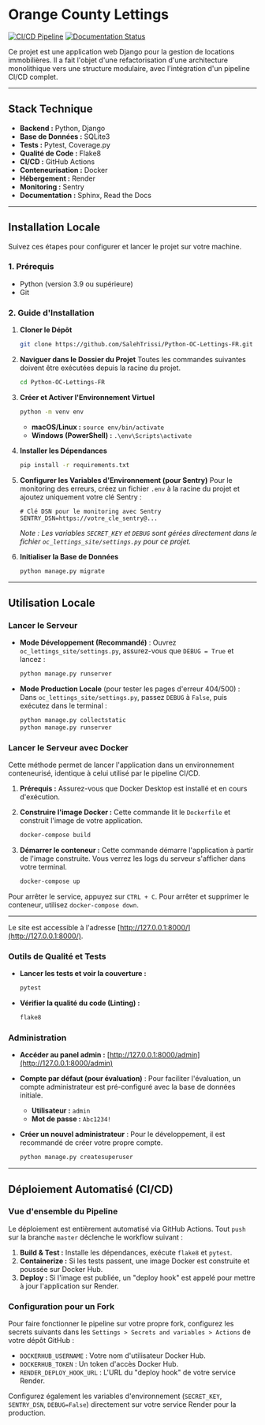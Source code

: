 # Orange County Lettings

[![CI/CD Pipeline](https://github.com/SalehTrissi/Python-OC-Lettings-FR/actions/workflows/main.yml/badge.svg)](https://github.com/SalehTrissi/Python-OC-Lettings-FR/actions)
[![Documentation Status](https://readthedocs.org/projects/trissi-mohammad-saleh-python-oc-lettings-fr/badge/?version=latest)](https://trissi-mohammad-saleh-python-oc-lettings-fr.readthedocs.io/fr/latest/?badge=latest)

Ce projet est une application web Django pour la gestion de locations immobilières. Il a fait l'objet d'une refactorisation d'une architecture monolithique vers une structure modulaire, avec l'intégration d'un pipeline CI/CD complet.

---

## Stack Technique

* **Backend :** Python, Django
* **Base de Données :** SQLite3
* **Tests :** Pytest, Coverage.py
* **Qualité de Code :** Flake8
* **CI/CD :** GitHub Actions
* **Conteneurisation :** Docker
* **Hébergement :** Render
* **Monitoring :** Sentry
* **Documentation :** Sphinx, Read the Docs

---

## Installation Locale

Suivez ces étapes pour configurer et lancer le projet sur votre machine.

### 1. Prérequis

* Python (version 3.9 ou supérieure)
* Git

### 2. Guide d'Installation

1. **Cloner le Dépôt**

    ```bash
    git clone https://github.com/SalehTrissi/Python-OC-Lettings-FR.git
    ```

2. **Naviguer dans le Dossier du Projet**
    Toutes les commandes suivantes doivent être exécutées depuis la racine du projet.

    ```bash
    cd Python-OC-Lettings-FR
    ```

3. **Créer et Activer l'Environnement Virtuel**

    ```bash
    python -m venv env
    ```

    * **macOS/Linux :** `source env/bin/activate`
    * **Windows (PowerShell) :** `.\env\Scripts\activate`

4. **Installer les Dépendances**

    ```bash
    pip install -r requirements.txt
    ```

5. **Configurer les Variables d'Environnement (pour Sentry)**
    Pour le monitoring des erreurs, créez un fichier `.env` à la racine du projet et ajoutez uniquement votre clé Sentry :

    ```env
    # Clé DSN pour le monitoring avec Sentry
    SENTRY_DSN=https://votre_cle_sentry@...
    ```

    *Note : Les variables `SECRET_KEY` et `DEBUG` sont gérées directement dans le fichier `oc_lettings_site/settings.py` pour ce projet.*

6. **Initialiser la Base de Données**

    ```bash
    python manage.py migrate
    ```

---

## Utilisation Locale

### Lancer le Serveur

* **Mode Développement (Recommandé)** :
    Ouvrez `oc_lettings_site/settings.py`, assurez-vous que `DEBUG = True` et lancez :

    ```bash
    python manage.py runserver
    ```

* **Mode Production Locale** (pour tester les pages d'erreur 404/500) :
    Dans `oc_lettings_site/settings.py`, passez `DEBUG` à `False`, puis exécutez dans le terminal :

    ```bash
    python manage.py collectstatic
    python manage.py runserver
    ```

### Lancer le Serveur avec Docker

Cette méthode permet de lancer l'application dans un environnement conteneurisé, identique à celui utilisé par le pipeline CI/CD.

1. **Prérequis :** Assurez-vous que Docker Desktop est installé et en cours d'exécution.
2. **Construire l'image Docker :**
    Cette commande lit le `Dockerfile` et construit l'image de votre application.

    ```bash
    docker-compose build
    ```

3. **Démarrer le conteneur :**
    Cette commande démarre l'application à partir de l'image construite. Vous verrez les logs du serveur s'afficher dans votre terminal.

    ```bash
    docker-compose up
    ```

Pour arrêter le service, appuyez sur `CTRL + C`. Pour arrêter et supprimer le conteneur, utilisez `docker-compose down`.

---

Le site est accessible à l'adresse [http://127.0.0.1:8000/](http://127.0.0.1:8000/).

### Outils de Qualité et Tests

* **Lancer les tests et voir la couverture :**

    ```bash
    pytest
    ```

* **Vérifier la qualité du code (Linting) :**

    ```bash
    flake8
    ```

### Administration

* **Accéder au panel admin :** [http://127.0.0.1:8000/admin](http://127.0.0.1:8000/admin)

* **Compte par défaut (pour évaluation)** :
    Pour faciliter l'évaluation, un compte administrateur est pré-configuré avec la base de données initiale.

  * **Utilisateur :** `admin`
  * **Mot de passe :** `Abc1234!`

* **Créer un nouvel administrateur** :
    Pour le développement, il est recommandé de créer votre propre compte.

    ```bash
    python manage.py createsuperuser
    ```

---

## Déploiement Automatisé (CI/CD)

### Vue d'ensemble du Pipeline

Le déploiement est entièrement automatisé via GitHub Actions. Tout `push` sur la branche `master` déclenche le workflow suivant :

1. **Build & Test :** Installe les dépendances, exécute `flake8` et `pytest`.
2. **Containerize :** Si les tests passent, une image Docker est construite et poussée sur Docker Hub.
3. **Deploy :** Si l'image est publiée, un "deploy hook" est appelé pour mettre à jour l'application sur Render.

### Configuration pour un Fork

Pour faire fonctionner le pipeline sur votre propre fork, configurez les secrets suivants dans les `Settings > Secrets and variables > Actions` de votre dépôt GitHub :

* `DOCKERHUB_USERNAME` : Votre nom d'utilisateur Docker Hub.
* `DOCKERHUB_TOKEN` : Un token d'accès Docker Hub.
* `RENDER_DEPLOY_HOOK_URL` : L'URL du "deploy hook" de votre service Render.

Configurez également les variables d'environnement (`SECRET_KEY`, `SENTRY_DSN`, `DEBUG=False`) directement sur votre service Render pour la production.
